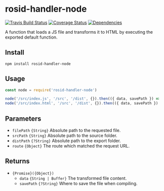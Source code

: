 # rosid-handler-node

[![Travis Build Status](https://travis-ci.org/electerious/rosid-handler-node.svg?branch=master)](https://travis-ci.org/electerious/rosid-handler-node) [![Coverage Status](https://coveralls.io/repos/github/electerious/rosid-handler-node/badge.svg?branch=master)](https://coveralls.io/github/electerious/rosid-handler-node?branch=master) [![Dependencies](https://david-dm.org/electerious/rosid-handler-node.svg)](https://david-dm.org/electerious/rosid-handler-node#info=dependencies)

A function that loads a JS file and transforms it to HTML by executing the exported default function.

## Install

```
npm install rosid-handler-node
```

## Usage

```js
const node = require('rosid-handler-node')

node('/src/index.js', '/src', '/dist', {}).then(({ data, savePath }) => {})
node('/src/index.html', '/src', '/dist', {}).then(({ data, savePath }) => {})
```

## Parameters

- `filePath` `{String}` Absolute path to the requested file.
- `srcPath` `{String}` Absolute path to the source folder.
- `distPath` `{?String}` Absolute path to the export folder.
- `route` `{Object}` The route which matched the request URL.

## Returns

- `{Promise}({Object})`
	- `data` `{String | Buffer}` The transformed file content.
	- `savePath` `{?String}` Where to save the file when compiling.